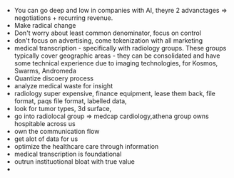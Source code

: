 * You can go deep and low in companies with AI, theyre 2 advanctages => negotiations + recurring revenue.
* Make radical change
* Don't worry about least common denominator, focus on control
* don't focus on advertising, come tokenization with all marketing
* medical transcription - specifically with radiology groups.  These groups typically cover geographic areas - they can be consolidated and have some technical experience due to imaging technologies, for Kosmos, Swarms, Andromeda 
* Quantize discoery process
* analyze medical waste for insight 
* radiology super expensive, finance equipment, lease them back, file format, paqs file format, labelled data, 
* look for tumor types, 3d surface, 
* go into radiolocal group => medcap cardiology,athena group owns hospitable across us
* own the communication flow 
* get alot of data for us
* optimize the healthcare care through information
* medical transcription is foundational
* outrun instituotional bloat with true value
* 